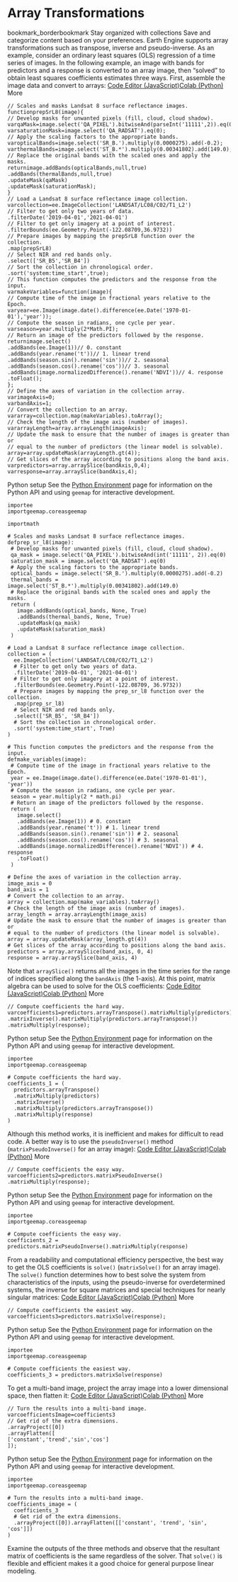  
#  Array Transformations
bookmark_borderbookmark Stay organized with collections  Save and categorize content based on your preferences.
Earth Engine supports array transformations such as transpose, inverse and pseudo-inverse. As an example, consider an ordinary least squares (OLS) regression of a time series of images. In the following example, an image with bands for predictors and a response is converted to an array image, then “solved” to obtain least squares coefficients estimates three ways. First, assemble the image data and convert to arrays:
[Code Editor (JavaScript)](https://developers.google.com/earth-engine/guides/arrays_transformations#code-editor-javascript-sample)[Colab (Python)](https://developers.google.com/earth-engine/guides/arrays_transformations#colab-python-sample) More
```
// Scales and masks Landsat 8 surface reflectance images.
functionprepSrL8(image){
// Develop masks for unwanted pixels (fill, cloud, cloud shadow).
varqaMask=image.select('QA_PIXEL').bitwiseAnd(parseInt('11111',2)).eq(0);
varsaturationMask=image.select('QA_RADSAT').eq(0);
// Apply the scaling factors to the appropriate bands.
varopticalBands=image.select('SR_B.').multiply(0.0000275).add(-0.2);
varthermalBands=image.select('ST_B.*').multiply(0.00341802).add(149.0);
// Replace the original bands with the scaled ones and apply the masks.
returnimage.addBands(opticalBands,null,true)
.addBands(thermalBands,null,true)
.updateMask(qaMask)
.updateMask(saturationMask);
}
// Load a Landsat 8 surface reflectance image collection.
varcollection=ee.ImageCollection('LANDSAT/LC08/C02/T1_L2')
// Filter to get only two years of data.
.filterDate('2019-04-01','2021-04-01')
// Filter to get only imagery at a point of interest.
.filterBounds(ee.Geometry.Point(-122.08709,36.9732))
// Prepare images by mapping the prepSrL8 function over the collection.
.map(prepSrL8)
// Select NIR and red bands only.
.select(['SR_B5','SR_B4'])
// Sort the collection in chronological order.
.sort('system:time_start',true);
// This function computes the predictors and the response from the input.
varmakeVariables=function(image){
// Compute time of the image in fractional years relative to the Epoch.
varyear=ee.Image(image.date().difference(ee.Date('1970-01-01'),'year'));
// Compute the season in radians, one cycle per year.
varseason=year.multiply(2*Math.PI);
// Return an image of the predictors followed by the response.
returnimage.select()
.addBands(ee.Image(1))// 0. constant
.addBands(year.rename('t'))// 1. linear trend
.addBands(season.sin().rename('sin'))// 2. seasonal
.addBands(season.cos().rename('cos'))// 3. seasonal
.addBands(image.normalizedDifference().rename('NDVI'))// 4. response
.toFloat();
};
// Define the axes of variation in the collection array.
varimageAxis=0;
varbandAxis=1;
// Convert the collection to an array.
vararray=collection.map(makeVariables).toArray();
// Check the length of the image axis (number of images).
vararrayLength=array.arrayLength(imageAxis);
// Update the mask to ensure that the number of images is greater than or
// equal to the number of predictors (the linear model is solvable).
array=array.updateMask(arrayLength.gt(4));
// Get slices of the array according to positions along the band axis.
varpredictors=array.arraySlice(bandAxis,0,4);
varresponse=array.arraySlice(bandAxis,4);
```
Python setup
See the [ Python Environment](https://developers.google.com/earth-engine/guides/python_install) page for information on the Python API and using `geemap` for interactive development.
```
importee
importgeemap.coreasgeemap
```
```
importmath

# Scales and masks Landsat 8 surface reflectance images.
defprep_sr_l8(image):
 # Develop masks for unwanted pixels (fill, cloud, cloud shadow).
 qa_mask = image.select('QA_PIXEL').bitwiseAnd(int('11111', 2)).eq(0)
 saturation_mask = image.select('QA_RADSAT').eq(0)
 # Apply the scaling factors to the appropriate bands.
 optical_bands = image.select('SR_B.').multiply(0.0000275).add(-0.2)
 thermal_bands = image.select('ST_B.*').multiply(0.00341802).add(149.0)
 # Replace the original bands with the scaled ones and apply the masks.
 return (
   image.addBands(optical_bands, None, True)
   .addBands(thermal_bands, None, True)
   .updateMask(qa_mask)
   .updateMask(saturation_mask)
 )

# Load a Landsat 8 surface reflectance image collection.
collection = (
  ee.ImageCollection('LANDSAT/LC08/C02/T1_L2')
  # Filter to get only two years of data.
  .filterDate('2019-04-01', '2021-04-01')
  # Filter to get only imagery at a point of interest.
  .filterBounds(ee.Geometry.Point(-122.08709, 36.9732))
  # Prepare images by mapping the prep_sr_l8 function over the collection.
  .map(prep_sr_l8)
  # Select NIR and red bands only.
  .select(['SR_B5', 'SR_B4'])
  # Sort the collection in chronological order.
  .sort('system:time_start', True)
)

# This function computes the predictors and the response from the input.
defmake_variables(image):
 # Compute time of the image in fractional years relative to the Epoch.
 year = ee.Image(image.date().difference(ee.Date('1970-01-01'), 'year'))
 # Compute the season in radians, one cycle per year.
 season = year.multiply(2 * math.pi)
 # Return an image of the predictors followed by the response.
 return (
   image.select()
   .addBands(ee.Image(1)) # 0. constant
   .addBands(year.rename('t')) # 1. linear trend
   .addBands(season.sin().rename('sin')) # 2. seasonal
   .addBands(season.cos().rename('cos')) # 3. seasonal
   .addBands(image.normalizedDifference().rename('NDVI')) # 4. response
   .toFloat()
 )

# Define the axes of variation in the collection array.
image_axis = 0
band_axis = 1
# Convert the collection to an array.
array = collection.map(make_variables).toArray()
# Check the length of the image axis (number of images).
array_length = array.arrayLength(image_axis)
# Update the mask to ensure that the number of images is greater than or
# equal to the number of predictors (the linear model is solvable).
array = array.updateMask(array_length.gt(4))
# Get slices of the array according to positions along the band axis.
predictors = array.arraySlice(band_axis, 0, 4)
response = array.arraySlice(band_axis, 4)
```

Note that `arraySlice()` returns all the images in the time series for the range of indices specified along the `bandAxis` (the 1-axis). At this point, matrix algebra can be used to solve for the OLS coefficients:
[Code Editor (JavaScript)](https://developers.google.com/earth-engine/guides/arrays_transformations#code-editor-javascript-sample)[Colab (Python)](https://developers.google.com/earth-engine/guides/arrays_transformations#colab-python-sample) More
```
// Compute coefficients the hard way.
varcoefficients1=predictors.arrayTranspose().matrixMultiply(predictors)
.matrixInverse().matrixMultiply(predictors.arrayTranspose())
.matrixMultiply(response);
```
Python setup
See the [ Python Environment](https://developers.google.com/earth-engine/guides/python_install) page for information on the Python API and using `geemap` for interactive development.
```
importee
importgeemap.coreasgeemap
```
```
# Compute coefficients the hard way.
coefficients_1 = (
  predictors.arrayTranspose()
  .matrixMultiply(predictors)
  .matrixInverse()
  .matrixMultiply(predictors.arrayTranspose())
  .matrixMultiply(response)
)
```

Although this method works, it is inefficient and makes for difficult to read code. A better way is to use the `pseudoInverse()` method (`matrixPseudoInverse()` for an array image):
[Code Editor (JavaScript)](https://developers.google.com/earth-engine/guides/arrays_transformations#code-editor-javascript-sample)[Colab (Python)](https://developers.google.com/earth-engine/guides/arrays_transformations#colab-python-sample) More
```
// Compute coefficients the easy way.
varcoefficients2=predictors.matrixPseudoInverse()
.matrixMultiply(response);
```
Python setup
See the [ Python Environment](https://developers.google.com/earth-engine/guides/python_install) page for information on the Python API and using `geemap` for interactive development.
```
importee
importgeemap.coreasgeemap
```
```
# Compute coefficients the easy way.
coefficients_2 = predictors.matrixPseudoInverse().matrixMultiply(response)
```

From a readability and computational efficiency perspective, the best way to get the OLS coefficients is `solve()` (`matrixSolve()` for an array image). The `solve()` function determines how to best solve the system from characteristics of the inputs, using the pseudo-inverse for overdetermined systems, the inverse for square matrices and special techniques for nearly singular matrices:
[Code Editor (JavaScript)](https://developers.google.com/earth-engine/guides/arrays_transformations#code-editor-javascript-sample)[Colab (Python)](https://developers.google.com/earth-engine/guides/arrays_transformations#colab-python-sample) More
```
// Compute coefficients the easiest way.
varcoefficients3=predictors.matrixSolve(response);
```
Python setup
See the [ Python Environment](https://developers.google.com/earth-engine/guides/python_install) page for information on the Python API and using `geemap` for interactive development.
```
importee
importgeemap.coreasgeemap
```
```
# Compute coefficients the easiest way.
coefficients_3 = predictors.matrixSolve(response)
```

To get a multi-band image, project the array image into a lower dimensional space, then flatten it:
[Code Editor (JavaScript)](https://developers.google.com/earth-engine/guides/arrays_transformations#code-editor-javascript-sample)[Colab (Python)](https://developers.google.com/earth-engine/guides/arrays_transformations#colab-python-sample) More
```
// Turn the results into a multi-band image.
varcoefficientsImage=coefficients3
// Get rid of the extra dimensions.
.arrayProject([0])
.arrayFlatten([
['constant','trend','sin','cos']
]);
```
Python setup
See the [ Python Environment](https://developers.google.com/earth-engine/guides/python_install) page for information on the Python API and using `geemap` for interactive development.
```
importee
importgeemap.coreasgeemap
```
```
# Turn the results into a multi-band image.
coefficients_image = (
  coefficients_3
  # Get rid of the extra dimensions.
  .arrayProject([0]).arrayFlatten([['constant', 'trend', 'sin', 'cos']])
)
```

Examine the outputs of the three methods and observe that the resultant matrix of coefficients is the same regardless of the solver. That `solve()` is flexible and efficient makes it a good choice for general purpose linear modeling.
